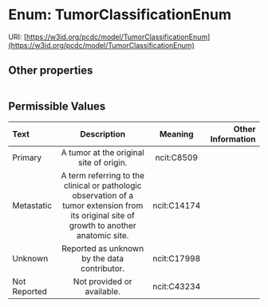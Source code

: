 
# Enum: TumorClassificationEnum




URI: [https://w3id.org/pcdc/model/TumorClassificationEnum](https://w3id.org/pcdc/model/TumorClassificationEnum)


## Other properties

|  |  |  |
| --- | --- | --- |

## Permissible Values

| Text | Description | Meaning | Other Information |
| :--- | :---: | :---: | ---: |
| Primary | A tumor at the original site of origin. | ncit:C8509 |  |
| Metastatic | A term referring to the clinical or pathologic observation of a tumor extension from its original site of growth to another anatomic site. | ncit:C14174 |  |
| Unknown | Reported as unknown by the data contributor. | ncit:C17998 |  |
| Not Reported | Not provided or available. | ncit:C43234 |  |

